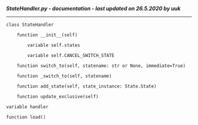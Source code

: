 ***StateHandler.py - documentation - last updated on 26.5.2020 by uuk***
___

    class StateHandler

        function __init__(self)

            variable self.states

            variable self.CANCEL_SWITCH_STATE

        function switch_to(self, statename: str or None, immediate=True)

        function _switch_to(self, statename)

        function add_state(self, state_instance: State.State)

        function update_exclusive(self)

    variable handler

    function load()